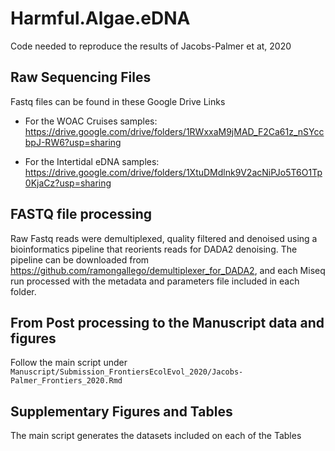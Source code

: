 # Harmful.Algae.eDNA
Code needed to reproduce the results of Jacobs-Palmer et at, 2020

## Raw Sequencing Files

Fastq files can be found in these Google Drive Links

  * For the WOAC Cruises samples: https://drive.google.com/drive/folders/1RWxxaM9jMAD_F2Ca61z_nSYccbpJ-RW6?usp=sharing
  
  * For the Intertidal eDNA samples: https://drive.google.com/drive/folders/1XtuDMdlnk9V2acNiPJo5T6O1Tp0KjaCz?usp=sharing
  
## FASTQ file processing

Raw Fastq reads were demultiplexed, quality filtered and denoised using a bioinformatics pipeline that reorients reads for DADA2 denoising. The pipeline can be downloaded from https://github.com/ramongallego/demultiplexer_for_DADA2, and each Miseq run processed with the metadata and parameters file included in each folder.

## From Post processing to the Manuscript data and figures

Follow the main script under `Manuscript/Submission_FrontiersEcolEvol_2020/Jacobs-Palmer_Frontiers_2020.Rmd`

## Supplementary Figures and Tables

The main script generates the datasets included on each of the Tables

